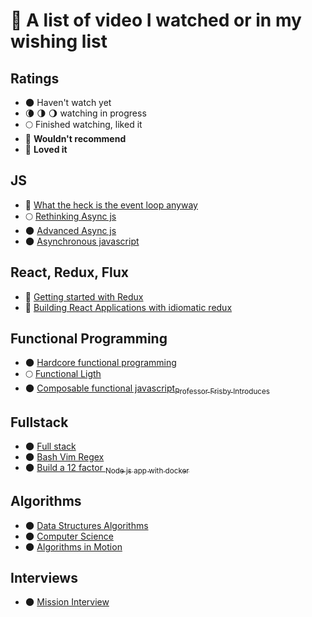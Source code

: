# :movie_camera: A list of video I watched or in my wishing list

## Ratings

- 🌑 Haven't watch yet
- 🌘 🌗 🌖 watching in progress
- 🌕 Finished watching, liked it
- 🌝 **Wouldn't recommend**
- 🌟 **Loved it**

## JS

- 🌟 [What the heck is the event loop anyway](https://www.youtube.com/watch?v=8aGhZQkoFbQ)
- 🌕 [Rethinking Async js](https://frontendmasters.com/courses/rethinking-async-js/)
- 🌑 [Advanced Async js](https://frontendmasters.com/courses/advanced-async-js/)
- 🌑 [Asynchronous javascript](https://frontendmasters.com/courses/asynchronous-javascript/)

## React, Redux, Flux

- 🌟 [Getting started with Redux](https://egghead.io/courses/getting-started-with-redux)
- 🌟 [Building React Applications with idiomatic redux](https://egghead.io/courses/building-react-applications-with-idiomatic-redux)

## Functional Programming

- 🌑 [Hardcore functional programming](https://frontendmasters.com/courses/functional-javascript-v2/)
- 🌕 [Functional Ligth](https://frontendmasters.com/courses/functional-javascript/)
- 🌑 [Composable functional javascript<sub>Professor Frisby Introduces</sub>](https://egghead.io/courses/professor-frisby-introduces-composable-functional-javascript)

## Fullstack

- 🌑 [Full stack](https://frontendmasters.com/courses/full-stack/)
- 🌑 [Bash Vim Regex](https://frontendmasters.com/courses/bash-vim-regex/)
- 🌑 [Build a 12 factor <sub>Node js app with docker</sub>](https://egghead.io/courses/build-a-twelve-factor-node-js-app-with-docker)

## Algorithms

- 🌑 [Data Structures Algorithms](https://frontendmasters.com/courses/data-structures-algorithms/)
- 🌑 [Computer Science](https://frontendmasters.com/courses/computer-science/)
- 🌑 [Algorithms in Motion](https://www.manning.com/livevideo/algorithms-in-motion)

## Interviews

- 🌑 [Mission Interview](https://bigmachine.io/products/mission-interview)
